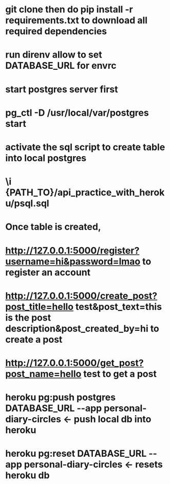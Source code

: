 # git clone then do pip install -r requirements.txt to download all required dependencies
# run direnv allow to set DATABASE_URL for envrc

# start postgres server first
# pg_ctl -D /usr/local/var/postgres start

# activate the sql script to create table into local postgres
# \i {PATH_TO}/api_practice_with_heroku/psql.sql

# Once table is created, 
# http://127.0.0.1:5000/register?username=hi&password=lmao to register an account
# http://127.0.0.1:5000/create_post?post_title=hello test&post_text=this is the post description&post_created_by=hi to create a post
# http://127.0.0.1:5000/get_post?post_name=hello test to get a post 


# heroku pg:push postgres DATABASE_URL --app personal-diary-circles <- push local db into heroku
# heroku pg:reset DATABASE_URL --app personal-diary-circles <- resets heroku db
 
